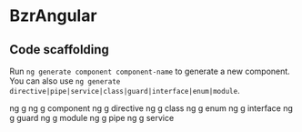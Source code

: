 # BzrAngular

## Code scaffolding

Run `ng generate component component-name` to generate a new component. You can also use `ng generate directive|pipe|service|class|guard|interface|enum|module`.

ng g
ng g component
ng g directive
ng g class
ng g enum
ng g interface
ng g guard
ng g module
ng g pipe
ng g service

